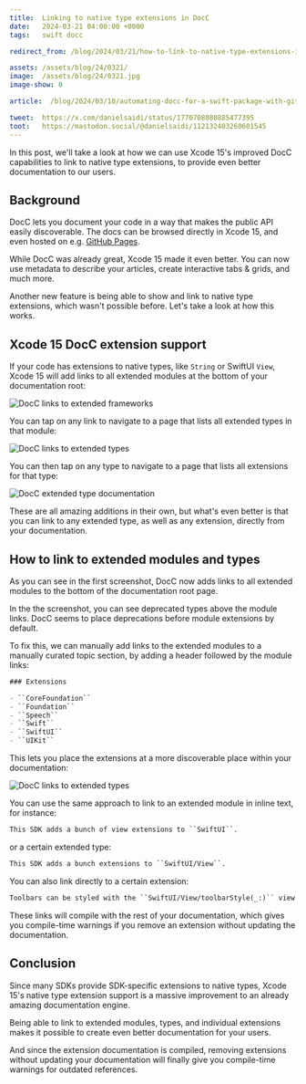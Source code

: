 ```yaml
---
title:  Linking to native type extensions in DocC
date:   2024-03-21 04:00:00 +0000
tags:   swift docc

redirect_from: /blog/2024/03/21/how-to-link-to-native-type-extensions-in-docc

assets: /assets/blog/24/0321/
image:  /assets/blog/24/0321.jpg
image-show: 0

article:  /blog/2024/03/10/automating-docc-for-a-swift-package-with-github-actions

tweet:  https://x.com/danielsaidi/status/1770708080885477395
toot:   https://mastodon.social/@danielsaidi/112132403260601545
---
```


In this post, we'll take a look at how we can use Xcode 15's improved DocC capabilities to link to native type extensions, to provide even better documentation to our users.


## Background

DocC lets you document your code in a way that makes the public API easily discoverable. The docs can be browsed directly in Xcode 15, and even hosted on e.g. [GitHub Pages]({{page.article}}).

While DocC was already great, Xcode 15 made it even better. You can now use metadata to describe your articles, create interactive tabs & grids, and much more.

Another new feature is being able to show and link to native type extensions, which wasn't possible before. Let's take a look at how this works.


## Xcode 15 DocC extension support

If your code has extensions to native types, like `String` or SwiftUI `View`, Xcode 15 will add links to all extended modules at the bottom of your documentation root:

![DocC links to extended frameworks]({{page.assets}}topics.jpg)

You can tap on any link to navigate to a page that lists all extended types in that module:

![DocC links to extended types]({{page.assets}}types.jpg)

You can then tap on any type to navigate to a page that lists all extensions for that type:

![DocC extended type documentation]({{page.assets}}type.jpg)

These are all amazing additions in their own, but what's even better is that you can link to any extended type, as well as any extension, directly from your documentation.


## How to link to extended modules and types

As you can see in the first screenshot, DocC now adds links to all extended modules to the bottom of the documentation root page.

In the the screenshot, you can see deprecated types above the module links. DocC seems to place deprecations before module extensions by default.

To fix this, we can manually add links to the extended modules to a manually curated topic section, by adding a header followed by the module links:

```swift
### Extensions

- ``CoreFoundation``
- ``Foundation``
- ``Speech``
- ``Swift``
- ``SwiftUI``
- ``UIKit``
```

This lets you place the extensions at a more discoverable place within your documentation:

![DocC links to extended types]({{page.assets}}topic.jpg)

You can use the same approach to link to an extended module in inline text, for instance:

```markdown
This SDK adds a bunch of view extensions to ``SwiftUI``.
```

or a certain extended type:

```markdown
This SDK adds a bunch extensions to ``SwiftUI/View``.
```

You can also link directly to a certain extension:

```markdown 
Toolbars can be styled with the ``SwiftUI/View/toolbarStyle(_:)`` view modifier.
```

These links will compile with the rest of your documentation, which gives you compile-time warnings if you remove an extension without updating the documentation.


## Conclusion

Since many SDKs provide SDK-specific extensions to native types, Xcode 15's native type extension support is a massive improvement to an already amazing documentation engine.

Being able to link to extended modules, types, and individual extensions makes it possible to create even better documentation for your users.

And since the extension documentation is compiled, removing extensions without updating your documentation will finally give you compile-time warnings for outdated references.